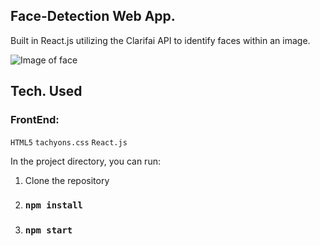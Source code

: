 ## Face-Detection Web App.

Built in React.js utilizing the Clarifai API to identify faces within an image.

![Image of face](https://github.com/iJustWantToBeMe/Face-Detection/blob/main/example/example_face.png)



## Tech. Used

  ### FrontEnd:
  `HTML5`
  `tachyons.css`
  `React.js`
  
In the project directory, you can run:
1. Clone the repository
2. ### `npm install`
3. ### `npm start`

